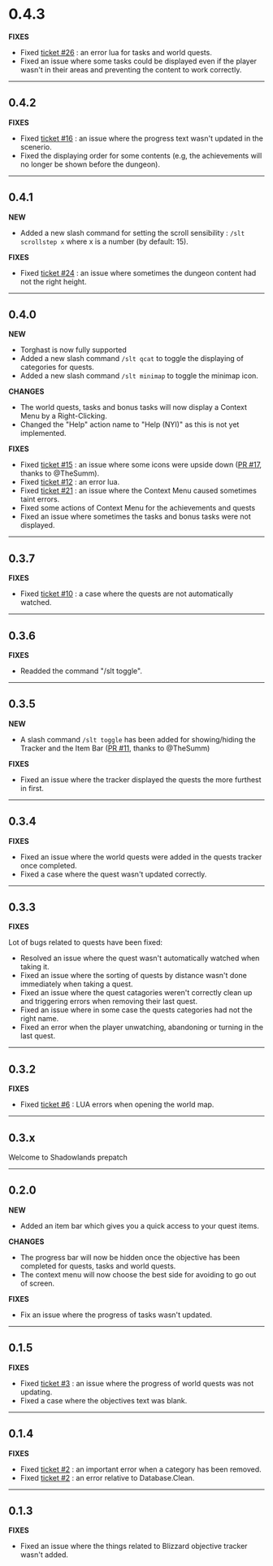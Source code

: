 # 0.4.3

**FIXES**

- Fixed [ticket #26](https://github.com/Skamer/Syling-Tracker/issues/26) : an error lua for tasks and world quests.
- Fixed an issue where some tasks could be displayed even if the player wasn't in their areas and preventing the content to work correctly.

---

## 0.4.2

**FIXES**

- Fixed [ticket #16](https://github.com/Skamer/Syling-Tracker/issues/16) : an issue where the progress text wasn't updated in the scenerio.
- Fixed the displaying order for some contents (e.g, the achievements will no longer be shown before the dungeon).

---

## 0.4.1

**NEW**

- Added a new slash command for setting the scroll sensibility : `/slt scrollstep x` where x is a number (by default: 15).

**FIXES**

- Fixed [ticket #24](https://github.com/Skamer/Syling-Tracker/issues/24) : an issue where sometimes the dungeon content had not the right height.

---

## 0.4.0

**NEW**

- Torghast is now fully supported
- Added a new slash command `/slt qcat` to toggle the displaying of categories for quests.
- Added a new slash command `/slt minimap` to toggle the minimap icon.

**CHANGES**

- The world quests, tasks and bonus tasks will now display a Context Menu by a Right-Clicking.
- Changed the "Help" action name to "Help (NYI)" as this is not yet implemented.

**FIXES**

- Fixed [ticket #15](https://github.com/Skamer/Syling-Tracker/issues/15) : an issue where some icons were upside down ([PR #17](https://github.com/Skamer/Syling-Tracker/pull/17), thanks to @TheSumm).
- Fixed [ticket #12](https://github.com/Skamer/Syling-Tracker/issues/12) : an error lua.
- Fixed [ticket #21](https://github.com/Skamer/Syling-Tracker/issues/21) : an issue where the Context Menu caused sometimes taint errors.
- Fixed some actions of Context Menu for the achievements and quests
- Fixed an issue where sometimes the tasks and bonus tasks were not displayed.

---

## 0.3.7

**FIXES**

- Fixed [ticket #10](https://github.com/Skamer/Syling-Tracker/issues/10) : a case where the quests are not automatically watched.

---

## 0.3.6

**FIXES**

- Readded the command "/slt toggle".

---

## 0.3.5

**NEW**

- A slash command `/slt toggle` has been added for showing/hiding the Tracker and the Item Bar ([PR #11](https://github.com/Skamer/Syling-Tracker/pull/11), thanks to @TheSumm)

**FIXES**

- Fixed an issue where the tracker displayed the quests the more furthest in first.

---

## 0.3.4

**FIXES**

- Fixed an issue where the world quests were added in the quests tracker once completed.
- Fixed a case where the quest wasn't updated correctly.

---

## 0.3.3

**FIXES**

Lot of bugs related to quests have been fixed:

- Resolved an issue where the quest wasn't automatically watched when taking it.
- Fixed an issue where the sorting of quests by distance wasn't done immediately when taking a quest.
- Fixed an issue where the quest catagories weren't correctly clean up and triggering errors when removing their last quest.
- Fixed an issue where in some case the quests categories had not the right name.
- Fixed an error when the player unwatching, abandoning or turning in the last quest.

---

## 0.3.2

**FIXES**

- Fixed [ticket #6](https://github.com/Skamer/Syling-Tracker/issues/6) : LUA errors when opening the world map.

---

## 0.3.x

Welcome to Shadowlands prepatch

---

## 0.2.0

**NEW**

- Added an item bar which gives you a quick access to your quest items.

**CHANGES**

- The progress bar will now be hidden once the objective has been completed for quests, tasks and world quests.
- The context menu will now choose the best side for avoiding to go out of screen.

**FIXES**

- Fix an issue where the progress of tasks wasn't updated.

---

## 0.1.5

**FIXES**

- Fixed [ticket #3](https://github.com/Skamer/Syling-Tracker/issues/3) : an issue where the progress of world quests was not updating.
- Fixed a case where the objectives text was blank.

---

## 0.1.4

**FIXES**

- Fixed [ticket #2](https://github.com/Skamer/Syling-Tracker/issues/2) : an important error when a category has been removed.
- Fixed [ticket #2](https://github.com/Skamer/Syling-Tracker/issues/2) : an error relative to Database.Clean.

---

## 0.1.3

**FIXES**

- Fixed an issue where the things related to Blizzard objective tracker wasn't added.
